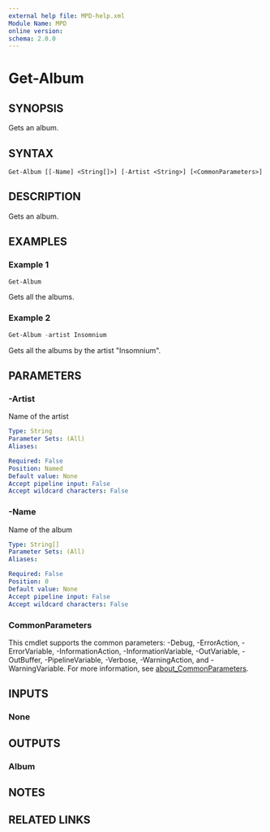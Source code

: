 ```yaml
---
external help file: MPD-help.xml
Module Name: MPD
online version:
schema: 2.0.0
---
```


# Get-Album

## SYNOPSIS
Gets an album.

## SYNTAX

```
Get-Album [[-Name] <String[]>] [-Artist <String>] [<CommonParameters>]
```

## DESCRIPTION
Gets an album.

## EXAMPLES

### Example 1
```powershell
Get-Album
```

Gets all the albums.

### Example 2
```powershell
Get-Album -artist Insomnium
```

Gets all the albums by the artist "Insomnium".

## PARAMETERS

### -Artist
Name of the artist

```yaml
Type: String
Parameter Sets: (All)
Aliases:

Required: False
Position: Named
Default value: None
Accept pipeline input: False
Accept wildcard characters: False
```

### -Name
Name of the album

```yaml
Type: String[]
Parameter Sets: (All)
Aliases:

Required: False
Position: 0
Default value: None
Accept pipeline input: False
Accept wildcard characters: False
```

### CommonParameters
This cmdlet supports the common parameters: -Debug, -ErrorAction, -ErrorVariable, -InformationAction, -InformationVariable, -OutVariable, -OutBuffer, -PipelineVariable, -Verbose, -WarningAction, and -WarningVariable. For more information, see [about_CommonParameters](http://go.microsoft.com/fwlink/?LinkID=113216).

## INPUTS

### None

## OUTPUTS

### Album

## NOTES

## RELATED LINKS
